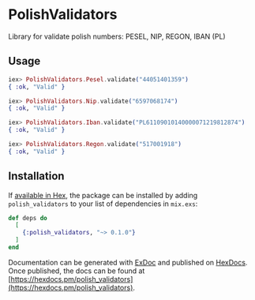 # PolishValidators

Library for validate polish numbers: PESEL, NIP, REGON, IBAN (PL)

## Usage

```elixir
iex> PolishValidators.Pesel.validate("44051401359")
{ :ok, "Valid" }

iex> PolishValidators.Nip.validate("6597068174")
{ :ok, "Valid" }

iex> PolishValidators.Iban.validate("PL61109010140000071219812874")
{ :ok, "Valid" }

iex> PolishValidators.Regon.validate("517001918")
{ :ok, "Valid" }
```

## Installation

If [available in Hex](https://hex.pm/docs/publish), the package can be installed
by adding `polish_validators` to your list of dependencies in `mix.exs`:

```elixir
def deps do
  [
    {:polish_validators, "~> 0.1.0"}
  ]
end
```

Documentation can be generated with [ExDoc](https://github.com/elixir-lang/ex_doc)
and published on [HexDocs](https://hexdocs.pm). Once published, the docs can
be found at [https://hexdocs.pm/polish_validators](https://hexdocs.pm/polish_validators).

